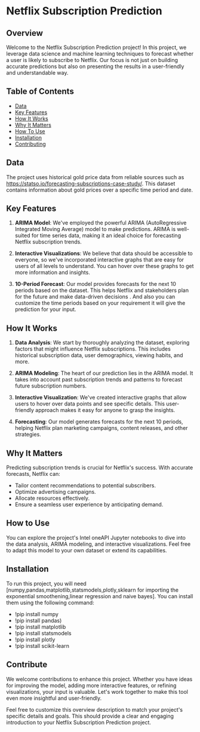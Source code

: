 

# Netflix Subscription Prediction

## Overview

Welcome to the Netflix Subscription Prediction project! In this project, we leverage data science and machine learning techniques to forecast whether a user is likely to subscribe to Netflix. Our focus is not just on building accurate predictions but also on presenting the results in a user-friendly and understandable way.

## Table of Contents

- [Data](#data)
- [Key Features](#Keyfeatures)
- [How It Works](#HowItWorks)
- [Why It Matters](#whyitmatters)
- [How To Use](#howtouse)
- [Installation](#installation)
- [Contributing](#contributing)

## Data

The project uses historical gold price data from reliable sources such as https://statso.io/forecasting-subscriptions-case-study/. This dataset contains information about gold prices over a specific time period and date.

## Key Features

1. **ARIMA Model**: We've employed the powerful ARIMA (AutoRegressive Integrated Moving Average) model to make predictions. ARIMA is well-suited for time series data, making it an ideal choice for forecasting Netflix subscription trends.

2. **Interactive Visualizations**: We believe that data should be accessible to everyone, so we've incorporated interactive graphs that are easy for users of all levels to understand. You can hover over these graphs to get more information and insights.

3. **10-Period Forecast**: Our model provides forecasts for the next 10 periods based on the dataset. This helps Netflix and stakeholders plan for the future and make data-driven decisions . And also you can customize the time periods based on your requirement it will give the prediction for your input.

## How It Works

1. **Data Analysis**: We start by thoroughly analyzing the dataset, exploring factors that might influence Netflix subscriptions. This includes historical subscription data, user demographics, viewing habits, and more.

2. **ARIMA Modeling**: The heart of our prediction lies in the ARIMA model. It takes into account past subscription trends and patterns to forecast future subscription numbers.

3. **Interactive Visualization**: We've created interactive graphs that allow users to hover over data points and see specific details. This user-friendly approach makes it easy for anyone to grasp the insights.

4. **Forecasting**: Our model generates forecasts for the next 10 periods, helping Netflix plan marketing campaigns, content releases, and other strategies.

## Why It Matters

Predicting subscription trends is crucial for Netflix's success. With accurate forecasts, Netflix can:

- Tailor content recommendations to potential subscribers.
- Optimize advertising campaigns.
- Allocate resources effectively.
- Ensure a seamless user experience by anticipating demand.

## How to Use

You can explore the project's Intel oneAPI Jupyter notebooks to dive into the data analysis, ARIMA modeling, and interactive visualizations. Feel free to adapt this model to your own dataset or extend its capabilities.

## Installation

To run this project, you will need [numpy,pandas,matplotlib,statsmodels,plotly,sklearn for importing the exponential smoothening,linear regression and naive bayes]. You can install them using the following command:

- !pip install numpy
- !pip install pandas)
- !pip install matplotlib
- !pip install statsmodels
- !pip install plotly
- !pip install scikit-learn

## Contribute
We welcome contributions to enhance this project. Whether you have ideas for improving the model, adding more interactive features, or refining visualizations, your input is valuable. Let's work together to make this tool even more insightful and user-friendly.

Feel free to customize this overview description to match your project's specific details and goals. This should provide a clear and engaging introduction to your Netflix Subscription Prediction project.
